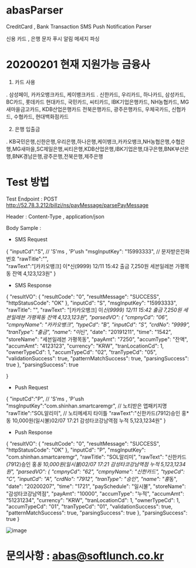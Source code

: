 # abasParser
CreditCard , Bank Transaction SMS Push Notification Parser

신용 카드 , 은행 문자 푸시 알림 메세지 파싱 


# 20200201 현재 지원가능 금융사
1. 카드 사용

 . 삼성페이, 카카오뱅크카드, 케이뱅크카드 
 . 신한카드, 우리카드, 하나카드, 삼성카드, BC카드, 롯데카드 
   현대카드, 국민카드, 씨티카드, IBK기업은행카드, NH농협카드, MG새마을금고카드, KDB산업은행카드
   전북은행카드, 광주은행카드, 우체국카드, 신협카드, 수협카드, 현대백화점카드 
   
2. 은행 입출금

. KB국민은행,신한은행,우리은행,하나은행,케이뱅크,카카오뱅크,NH농협은행,수협은행,MG새마을,SC제일은행,씨티은행,KDB산업은행,IBK기업은행,대구은행,BNK부산은행,BNK경남은행,광주은행,전북은행,제주은행


# Test 방법

Test Endpoint : POST  http://52.78.3.212/billzi/ns/payMessage/parsePayMessage

Header : Content-Type , application/json

Body Sample :

- SMS Request

{
	"inputCd":"S",	                // 'S'ms , 'P'ush
	"msgInputKey": "15993333",	// 문자받은전화번호
	"rawTitle":"",			
	"rawText":"[카카오뱅크] 이*신(9999) 12/11 15:42 출금 7,250원 세븐일레븐 가평목동 잔액 4,123,123원"
}

- SMS Response

{
    "resultVO": {
        "resultCode": "0",
        "resultMessage": "SUCCESS",
        "httpStatusCode": "OK"
    },
    "inputCd": "S",
    "msgInputKey": "15993333",
    "rawTitle": "",
    "rawText": "[카카오뱅크] 이*신(9999) 12/11 15:42 출금 7,250원 세븐일레븐 가평목동 잔액 4,123,123원",
    "parsedVO": {
        "cmpnyCd": "06",
        "cmpnyName": "카카오뱅크",
        "typeCd": "B",
        "inputCd": "S",
        "crdNo": "9999",
        "tranType": "출금",
        "name": "이*신",
        "date": "20191211",
        "time": "1542",
        "storeName": "세븐일레븐 가평목동",
        "payAmt": "7250",
        "accumType": "잔액",
        "accumAmt": "4123123",
        "currency": "KRW",
        "tranLocationCd": 1,
        "ownerTypeCd": 1,
        "accumTypeCd": "02",
        "tranTypeCd": "05",
        "validationSuccess": true,
        "patternMatchSuccess": true,
        "parsingSuccess": true
    },
    "parsingSuccess": true
    
}


- Push Request

{
	"inputCd":"P",			            // 'S'ms , 'P'ush
	"msgInputKey":"com.shinhan.smartcaremgr",   // 노티받은 앱패키지명
	"rawTitle":"SOL알리미",			    // 노티메세지 타이틀
	"rawText":"신한카드(7912)승인 홍*동 10,000원(일시불)02/07 17:21 감성타코강남역점 누적 5,123,1234원"
}

- Push Response 

{
    "resultVO": {
        "resultCode": "0",
        "resultMessage": "SUCCESS",
        "httpStatusCode": "OK"
    },
    "inputCd": "P",
    "msgInputKey": "com.shinhan.smartcaremgr",
    "rawTitle": "SOL알리미",
    "rawText": "신한카드(7912)승인 홍*동 10,000원(일시불)02/07 17:21 감성타코강남역점 누적 5,123,1234원",
    "parsedVO": {
        "cmpnyCd": "62",
        "cmpnyName": "신한카드",
        "typeCd": "C",
        "inputCd": "A",
        "crdNo": "7912",
        "tranType": "승인",
        "name": "홍*동",
        "date": "20200207",
        "time": "1721",
        "paySchedule": "일시불",
        "storeName": "감성타코강남역점",
        "payAmt": "10000",
        "accumType": "누적",
        "accumAmt": "51231234",
        "currency": "KRW",
        "tranLocationCd": 1,
        "ownerTypeCd": 1,
        "accumTypeCd": "01",
        "tranTypeCd": "01",
        "validationSuccess": true,
        "patternMatchSuccess": true,
        "parsingSuccess": true
    },
    "parsingSuccess": true
}




![image](https://user-images.githubusercontent.com/24688298/177267615-770472de-a892-4aba-86fc-4d12f58f45a1.png)



# 문의사항 : abas@softlunch.co.kr


